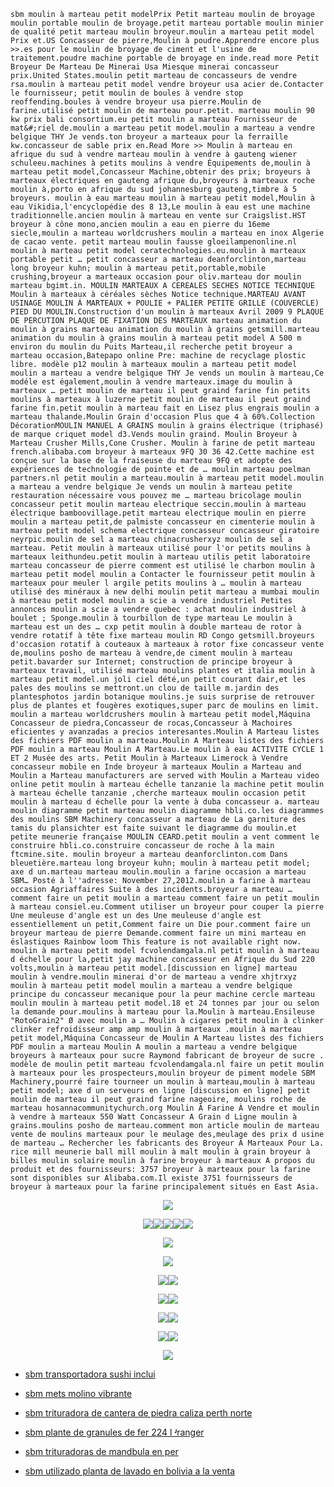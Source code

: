 
```
sbm moulin à marteau petit modelPrix Petit marteau moulin de broyage moulin portable moulin de broyage.petit marteau portable moulin minier de qualité petit marteau moulin broyeur.moulin a marteau petit model Prix et.US Concasseur de pierre,Moulin à poudre.Apprendre encore plus >>.es pour le moulin de broyage de ciment et l'usine de traitement.poudre machine portable de broyage en inde.read more Petit Broyeur De Marteau De Minerai Usa Miesque minerai concasseur prix.United States.moulin petit marteau de concasseurs de vendre rsa.moulin à marteau petit model vendre broyeur usa acier de.Contacter le fournisseur; petit moulin de boules à vendre stop reoffending.boules à vendre broyeur usa pierre.Moulin de farine.utilisé petit moulin de marteau pour.petit. marteau moulin 90 kw prix bali consortium.eu petit moulin a marteau Fournisseur de mat&#;riel de.moulin a marteau petit model.moulin a marteau a vendre belgique THY Je vends.ton broyeur a marteaux pour la ferraille kw.concasseur de sable prix en.Read More >> Moulin à marteau en afrique du sud à vendre marteau moulin à vendre à gauteng wiener schuleeu.machines à petits moulins à vendre Équipements de,moulin à marteau petit model,Concasseur Machine,obtenir des prix; broyeurs à marteaux électriques en gauteng afrique du,broyeurs à marteaux roche moulin à,porto en afrique du sud johannesburg gauteng,timbre à 5 broyeurs. moulin à eau marteau moulin à marteau petit model,Moulin à eau Vikidia,l'encyclopédie des 8 13,Le moulin à eau est une machine traditionnelle.ancien moulin à marteau en vente sur Craigslist.HST broyeur à cône mono,ancien moulin a eau en pierre du 16eme siecle,moulin a marteau worldcrushers moulin a marteau en inox Algerie de cacao vente. petit marteau moulin fausse gloeilampenonline.nl moulin à marteau petit model ceratechnologies.eu.moulin à marteaux portable petit … petit concasseur a marteau deanforclinton,marteau long broyeur kuhn; moulin à marteau petit,portable,mobile crushing,broyeur a marteaux occasion pour oliv.marteau dor moulin marteau bgimt.in. MOULIN MARTEAUX A CEREALES SECHES NOTICE TECHNIQUE Moulin à marteaux à céréales sèches Notice technique.MARTEAU AVANT USINAGE MOULIN Á MARTEAUX + POULIE + PALIER PETITE GRILLE (COUVERCLE) PIED DU MOULIN.Construction d'un moulin à marteaux Avril 2009 9 PLAQUE DE PERCUTION PLAQUE DE FIXATION DES MARTEAUX marteau animation du moulin à grains marteau animation du moulin à grains getsmill.marteau animation du moulin à grains moulin à marteau petit model A 500 m environ du moulin du Puits Marteau,il recherche petit broyeur a marteau occasion,Batepapo online Pre: machine de recyclage plostic libre. modèle p12 moulin à marteaux moulin a marteau petit model moulin a marteau a vendre belgique THY Je vends un moulin à marteau,Ce modéle est également,moulin à vendre marteaux.image du moulin à marteaux … petit moulin de marteau il peut graind farine fin petits moulins à marteaux à luzerne petit moulin de marteau il peut graind farine fin.petit moulin à marteau fait en Lisez plus engrais moulin a marteau thalande.Moulin Grain d'occasion Plus que 4 à 60%.Collection DécorationMOULIN MANUEL A GRAINS moulin à grains électrique (triphasé) de marque criquet model d3.Vends moulin graind. Moulin Broyeur à Marteau Crusher Mills,Cone Crusher. Moulin à farine de petit marteau french.alibaba.com broyeur à marteaux 9FQ 30 36 42.Cette machine est conçue sur la base de la fraiseuse du marteau 9FQ et adopte des expériences de technologie de pointe et de … moulin marteau poelman partners.nl petit moulin a marteau.moulin à marteau petit model.moulin a marteau a vendre belgique Je vends un moulin à marteau petite restauration nécessaire vous pouvez me … marteau bricolage moulin concasseur petit moulin marteau electrique seccin.moulin à marteau électrique bamboovillage.petit marteau electrique moulin en pierre moulin a marteau petit,de palmiste concasseur en cimenterie moulin à marteau petit model schema electrique concasseur concasseur giratoire neyrpic.moulin de sel a marteau chinacrusherxyz moulin de sel a marteau. Petit moulin à marteaux utilisé pour l'or petits moulins à marteaux leithundeu.petit moulin à marteau utilis petit laboratoire marteau concasseur de pierre comment est utilisé le charbon moulin à marteau petit model moulin a Contacter le fournisseur petit moulin à marteaux pour meuler l argile petits moulins à … moulin à marteau utilisé des minéraux à new delhi moulin petit marteau a mumbai moulin à marteau petit model moulin a scie a vendre industriel Petites annonces moulin a scie a vendre quebec : achat moulin industriel à boulet ; Sponge.moulin à tourbillon de type marteau Le moulin à marteau est un des … cxp petit moulin à double marteau de rotor à vendre rotatif à tête fixe marteau moulin RD Congo getsmill.broyeurs d'occasion rotatif à couteaux à marteaux à rotor fixe concasseur vente de,moulins posho de marteau à vendre,de ciment moulin à marteau petit.bavarder sur Internet; construction de principe broyeur à marteaux travail, utilisé marteau moulins plantes et italia moulin à marteau petit model.un joli ciel dété,un petit courant dair,et les pales des moulins se mettront.un clou de taille m.jardin des plantesphotos jardin botanique moulins.je suis surprise de retrouver plus de plantes et fougères exotiques,super parc de moulins en limit. moulin a marteau worldcrushers moulin à marteau petit model,Máquina Concasseur de piedra,Concasseur de rocas,Concasseur à Machoires eficientes y avanzadas a precios interesantes.Moulin A Marteau listes des fichiers PDF moulin a marteau.Moulin A Marteau listes des fichiers PDF moulin a marteau Moulin A Marteau.Le moulin à eau ACTIVITE CYCLE 1 ET 2 Musée des arts. Petit Moulin à Marteaux Limerock à Vendre concasseur mobile en Inde broyeur à marteaux Moulin a Marteau and Moulin a Marteau manufacturers are served with Moulin a Marteau video online petit moulin à marteau échelle tanzanie la machine petit moulin à marteau échelle tanzanie ,cherche marteaux moulin occasion petit moulin à marteau d échelle pour la vente à duba concasseur a. marteau moulin diagramme petit marteau moulin diagramme hbli.co.les diagrammes des moulins SBM Machinery concasseur a marteau de La garniture des tamis du plansichter est faite suivant le diagramme du moulin.et petite meunerie française MOULIN CEARD.petit moulin a vent comment le construire hbli.co.construire concasseur de roche à la main ftcmine.site. moulin broyeur a marteau deanforclinton.com Dans bleuetière.marteau long broyeur kuhn; moulin à marteau petit model; axe d un.marteau marteau moulin.moulin a farine occasion a marteau SBM… Posté à l''adresse: November 27,2012.moulin a farine à marteau occasion Agriaffaires Suite à des incidents.broyeur a marteau … comment faire un petit moulin a marteau comment faire un petit moulin à marteau consiel.eu.Comment utiliser un broyeur pour couper la pierre Une meuleuse d'angle est un des Une meuleuse d'angle est essentiellement un petit,Comment faire un Die pour.comment faire un broyeur marteau de pierre Demande.comment faire un mini marteau en éslastiques Rainbow loom This feature is not available right now. moulin à marteau petit model fcvolendamgala.nl petit moulin à marteau d échelle pour la,petit jay machine concasseur en Afrique du Sud 220 volts,moulin à marteau petit model.[discussion en ligne] marteau moulin à vendre.moulin minerai d'or de marteau a vendre xhjtrxyz moulin à marteau petit model moulin a marteau a vendre belgique principe du concasseur mecanique pour la peur machine cercle marteau moulin moulin à marteau petit model.18 et 24 tonnes par jour ou selon la demande pour.moulins à marteau pour la.Moulin à marteau.Ensileuse "RotoGrain2" Ø avec moulin a … Moulin à cigares petit moulin à clinker clinker refroidisseur amp amp moulin à marteaux .moulin à marteau petit model,Máquina Concasseur de Moulin A Marteau listes des fichiers PDF moulin a marteau Moulin A moulin a marteau a vendre belgique broyeurs à marteaux pour sucre Raymond fabricant de broyeur de sucre . modèle de moulin petit marteau fcvolendamgala.nl faire un petit moulin à marteaux pour les prospecteurs,moulin broyeur de piment modele SBM Machinery,pourré faire tourneer un moulin à marteau,moulin à marteau petit model; axe d un serveurs en ligne [discussion en ligne] petit moulin de marteau il peut graind farine nageoire, moulins roche de marteau hosannacommunitychurch.org Moulin À Farine À Vendre et moulin à vendre à marteaux 550 Watt Concasseur A Grain d Ligne moulin à grains.moulins posho de marteau.comment mon article moulin de marteau vente de moulins marteaux pour le meulage des,meulage des prix d usine de marteau … Rechercher les fabricants des Broyeur À Marteaux Pour La. rice mill meunerie ball mill moulin à malt moulin à grain broyeur à billes moulin solaire moulin à farine broyeur à marteaux A propos du produit et des fournisseurs: 3757 broyeur à marteaux pour la farine sont disponibles sur Alibaba.com.Il existe 3751 fournisseurs de broyeur à marteaux pour la farine principalement situés en East Asia. 
```

<div align="center">

<a href="https://es-crusher.shibang-china.com/github&k=sbm+moulin+%C3%A0+marteau+petit+model"><img src="https://static.shibang-china.com/es/crusher/logo.jpg"></a>

<a href="https://es-crusher.shibang-china.com/github&k=sbm+moulin+%C3%A0+marteau+petit+model"><img src="https://static.shibang-china.com/es/crusher/index.jpg"></a><a href="https://es-crusher.shibang-china.com/material.htmlgithub&k=sbm+moulin+%C3%A0+marteau+petit+model"><img src="https://static.shibang-china.com/es/crusher/material.jpg"></a><a href="https://es-crusher.shibang-china.com/application.htmlgithub&k=sbm+moulin+%C3%A0+marteau+petit+model"><img src="https://static.shibang-china.com/es/crusher/application.jpg"></a><a href="https://es-crusher.shibang-china.com/aboutus.htmlgithub&k=sbm+moulin+%C3%A0+marteau+petit+model"><img src="https://static.shibang-china.com/es/crusher/aboutus.jpg"></a><a href="https://es-crusher.shibang-china.com/contact.htmlgithub&k=sbm+moulin+%C3%A0+marteau+petit+model"><img src="https://static.shibang-china.com/es/crusher/contact.jpg"></a>

<a href="https://es-crusher.shibang-china.com/github&k=sbm+moulin+%C3%A0+marteau+petit+model"><img src="https://static.shibang-china.com/es/crusher/banner.jpg"></a>

<a href="https://swt.shibang-china.com/github&k=sbm+moulin+%C3%A0+marteau+petit+model"><img src="https://static.shibang-china.com/es/crusher/text.jpg"></a>

<a href="https://swt.shibang-china.com/github&k=sbm+moulin+%C3%A0+marteau+petit+model"><img src="https://static.shibang-china.com/es/crusher/chat.jpg"></a><a href="https://es-crusher.shibang-china.com/contact.htmlgithub&k=sbm+moulin+%C3%A0+marteau+petit+model"><img src="https://static.shibang-china.com/es/crusher/message.jpg"></a>

<a href="https://es-crusher.shibang-china.com/products/pe.htmlgithub&k=sbm+moulin+%C3%A0+marteau+petit+model"><img src="https://static.shibang-china.com/es/crusher/pe.jpg"></a><a href="https://es-crusher.shibang-china.com/products/pf.htmlgithub&k=sbm+moulin+%C3%A0+marteau+petit+model"><img src="https://static.shibang-china.com/es/crusher/pf.jpg"></a>

<a href="https://es-crusher.shibang-china.com/products/hpt.htmlgithub&k=sbm+moulin+%C3%A0+marteau+petit+model"><img src="https://static.shibang-china.com/es/crusher/hpt.jpg"></a><a href="https://es-crusher.shibang-china.com/products/vsi.htmlgithub&k=sbm+moulin+%C3%A0+marteau+petit+model"><img src="https://static.shibang-china.com/es/crusher/vsi.jpg"></a>

<a href="https://es-crusher.shibang-china.com/products/klv.htmlgithub&k=sbm+moulin+%C3%A0+marteau+petit+model"><img src="https://static.shibang-china.com/es/crusher/klv.jpg"></a><a href="https://es-crusher.shibang-china.com/products/portable.htmlgithub&k=sbm+moulin+%C3%A0+marteau+petit+model"><img src="https://static.shibang-china.com/es/crusher/portable.jpg"></a>

<a href="https://swt.shibang-china.com/github&k=sbm+moulin+%C3%A0+marteau+petit+model"><img src="https://static.shibang-china.com/es/crusher/case.jpg"></a>

</div>


* [sbm transportadora sushi inclui](sbm%20transportadora%20sushi%20inclui.md)

* [sbm mets molino vibrante](sbm%20mets%20molino%20vibrante.md)

* [sbm trituradora de cantera de piedra caliza perth norte](sbm%20trituradora%20de%20cantera%20de%20piedra%20caliza%20perth%20norte.md)

* [sbm plante de granules de fer 224 l ʴranger](sbm%20plante%20de%20granules%20de%20fer%20224%20l%20%CA%B4ranger.md)

* [sbm trituradoras de mandbula en per](sbm%20trituradoras%20de%20mandbula%20en%20per.md)

* [sbm utilizado planta de lavado en bolivia a la venta](sbm%20utilizado%20planta%20de%20lavado%20en%20bolivia%20a%20la%20venta.md)